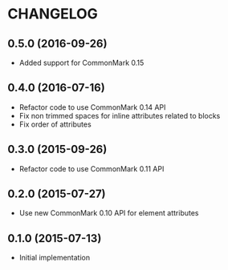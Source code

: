 CHANGELOG
=========

0.5.0 (2016-09-26)
------------------

 * Added support for CommonMark 0.15

0.4.0 (2016-07-16)
------------------

 * Refactor code to use CommonMark 0.14 API
 * Fix non trimmed spaces for inline attributes related to blocks
 * Fix order of attributes

0.3.0 (2015-09-26)
------------------

 * Refactor code to use CommonMark 0.11 API 

0.2.0 (2015-07-27)
------------------

 * Use new CommonMark 0.10 API for element attributes

0.1.0 (2015-07-13)
------------------

 * Initial implementation
